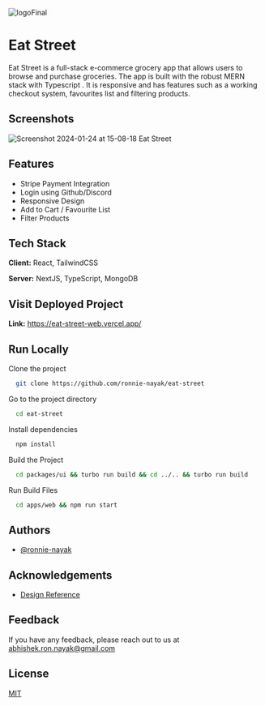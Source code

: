![logoFinal](https://github.com/ronnie-nayak/eat-street/assets/60402476/1d9e12a6-88f1-44a1-b696-f42bc3e09c0f)

# Eat Street

Eat Street is a full-stack e-commerce grocery app that allows users to browse and purchase groceries. The app is built with the robust MERN stack with Typescript . It is responsive and has features such as a working checkout system, favourites list and filtering products.


## Screenshots

![Screenshot 2024-01-24 at 15-08-18 Eat Street](https://github.com/ronnie-nayak/eat-street/assets/60402476/fc6358fc-769a-4047-b8b9-4b21a95d28b6)


## Features

- Stripe Payment Integration
- Login using Github/Discord
- Responsive Design
- Add to Cart / Favourite List
- Filter Products


## Tech Stack

**Client:** React, TailwindCSS

**Server:** NextJS, TypeScript, MongoDB

## Visit Deployed Project

**Link:** https://eat-street-web.vercel.app/


## Run Locally

Clone the project

```bash
  git clone https://github.com/ronnie-nayak/eat-street
```

Go to the project directory

```bash
  cd eat-street
```

Install dependencies

```bash
  npm install
```

Build the Project

```bash
  cd packages/ui && turbo run build && cd ../.. && turbo run build
```

Run Build Files

```bash
  cd apps/web && npm run start
```


## Authors

- [@ronnie-nayak](https://github.com/ronnie-nayak)


## Acknowledgements

 - [Design Reference](https://parkofideas.com/tastydaily/)


## Feedback

If you have any feedback, please reach out to us at abhishek.ron.nayak@gmail.com


## License

[MIT](https://choosealicense.com/licenses/mit/)

